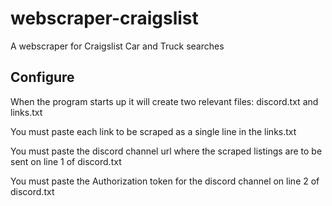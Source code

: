 # webscraper-craigslist
A webscraper for Craigslist Car and Truck searches

## Configure
When the program starts up it will create two relevant files: discord.txt and links.txt

You must paste each link to be scraped as a single line in the links.txt

You must paste the discord channel url where the scraped listings are to be sent on line 1 of discord.txt

You must paste the Authorization token for the discord channel on line 2 of discord.txt